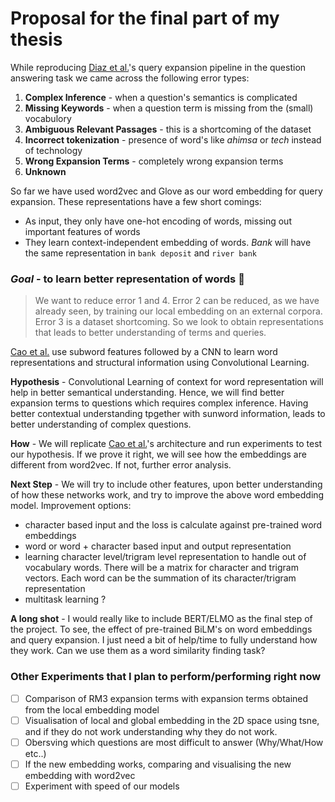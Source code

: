 # Proposal for the final part of my thesis

While reproducing [Diaz et al.](http://www.aclweb.org/anthology/P16-1035)'s query expansion pipeline in the question answering task
we came across the following error types:

1. **Complex Inference** - when a question's semantics is complicated
2. **Missing Keywords** - when a question term is missing from the (small) vocabulory
3. **Ambiguous Relevant Passages** - this is a shortcoming of the dataset
4. **Incorrect tokenization** - presence of word's like *ahimsa* or *tech* instead of technology
5. **Wrong Expansion Terms** - completely wrong expansion terms
6. **Unknown**


So far we have used word2vec and Glove as our word embedding for query expansion. These representations have a few short comings:
- As input, they only have one-hot encoding of words, missing out important features of words
- They learn context-independent embedding of words. *Bank* will have the same representation in ```bank deposit``` and ```river bank```


### ***Goal*** - to learn better representation of words :space_invader: 
> We want to reduce error 1 and 4. Error 2 can be reduced, as we have already seen, by training our local embedding on an external corpora.
 Error 3 is a dataset shortcoming. So we look to obtain representations that leads to better understanding of terms and queries.


[Cao et al.](https://aaai.org/ocs/index.php/AAAI/AAAI17/paper/view/14724) use subword features followed by a CNN to learn word representations
and structural information using Convolutional Learning. 

**Hypothesis** - Convolutional Learning of context for word representation will help in better semantical understanding. Hence,  we 
 will find better expansion terms to questions which requires complex inference. Having better contextual understanding tpgether with sunword information, 
leads to better understanding of complex questions.

**How** - We will replicate [Cao et al.](https://aaai.org/ocs/index.php/AAAI/AAAI17/paper/view/14724)'s architecture and run experiments 
to test our hypothesis. If we prove it right, we will see how the embeddings are different from word2vec. If not, further error analysis.

**Next Step** - We will try to include other features, upon better understanding of how these networks work, and try to improve the above word embedding model.
Improvement options:
- character based input and the loss is calculate against pre-trained word embeddings 
- word or word + character based input and output representation
- learning character level/trigram level representation to handle out of vocabulary words. There will be a matrix for character and trigram vectors. Each word can be the summation of its character/trigram representation
- multitask learning ? 

**A long shot** - I would really like to include BERT/ELMO as the final step of the project. To see, the effect of pre-trained BiLM's on word embeddings and query expansion. I just need a bit of help/time to fully understand how they work.
Can we use them as a word similarity finding task?



### Other Experiments that I plan to perform/performing right now
- [ ] Comparison of RM3 expansion terms with expansion terms obtained from the local embedding model 
- [ ] Visualisation of local and global embedding in the 2D space using tsne, and if they do not work understanding why they do not work.
- [ ] Obersving which questions are most difficult to answer (Why/What/How etc..)
- [ ] If the new embedding works, comparing and visualising the new embedding with word2vec
- [ ] Experiment with speed of our models
